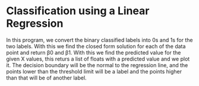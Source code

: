 # Classification using a Linear Regression

In this program, we convert the binary classified labels into 0s and 1s for the two labels. With this we find the closed form solution for each of the data point and return β0 and β1. With this we find the predicted value for the given X values, this returs a list of floats with a predicted value and we plot it. The decision boundary will be the normal to the regression line, and the points lower than the threshold limit will be a label and the points higher than that will be of another label.
